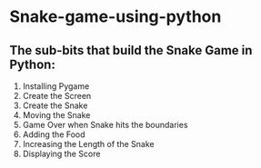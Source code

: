 # Snake-game-using-python


## The sub-bits that build the Snake Game in Python:

1. Installing Pygame
2. Create the Screen
3. Create the Snake
4. Moving the Snake
5. Game Over when Snake hits the boundaries
6. Adding the Food
7. Increasing the Length of the Snake
8. Displaying the Score
